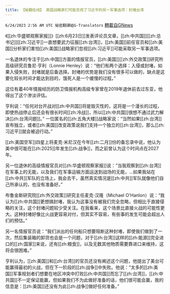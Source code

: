 ```yaml
---
title: 【秘翻在线】 美国战略家们可能忽视了习近平的另一军事选项：封堵台湾
---
```

`6/24/2023 2:56 AM UTC 秘密翻譯組G-Translators` [轉載自GNews](https://gnews.org/articles/1408386)

《[[zh:华盛顿观察家报]]》[[zh:6月23日]]发表评论员文章，[[zh:中共国]][[zh:总书记]][[zh:习近平]]一直想要武力征服[[zh:台湾]]，[[zh:美国]]前任官员和[[zh:美国]]分析家们害怕[[zh:美国]]战略家们忽视[[zh:习近平]]可能采取另一军事选项。

一名退休的专注于[[zh:中国]]方面的情报官员，[[zh:美国]][[zh:外交政策]]研究所高级研究员鲁尼·亨利（Lonnie Henley）说：“他们有两个选择：入侵或封堵，如果入侵失败，封堵就是后备选择。封堵的优势是我们没有很多可以做的，缺点是这要化较长时间才能达到目的，饿死人是一个缓慢的过程。”

这位有着40年情报经历的防卫情报机构高级专家曾在2019年退休前去过东亚，他得出了这个渗淡评估。

亨利说：“任何对台开战对[[zh:中共国]]将是毁灭性的，这将是一个漫长的过程，即使热战停止后还会有很长时间[[zh:冷战]]，所以[[zh:中共国]]很想不通过武力解决[[zh:台湾问题]]。” 一位匿名的[[zh:五角大楼]]战略家说：“当然如果[[zh:台湾]]宣布独立，或者[[zh:美国]]改变政策说我们支持一个独立的[[zh:台湾]]，那么[[zh:习近平]]就会被迫行动。”

[[zh:美国空军]]四星上将麦克·米尼汉在今年[[zh:二月]]份的备忘录中说，他认为美中很可能在[[zh:2025]]年发生[[zh:战争]]，而之前曾认为这个时间点在2027年。

另一位退休的高级情报官员对[[zh:华盛顿观察家报]]说：“当我观察到[[zh:台湾]]在军事上的无能，以及我们在军事运输方面运送到战场的无能，…如果我站在[[zh:中共]]军队的立场上，我会去干，虽然真实情况是[[zh:中共]]军队就像他们自己所承认的，也没有准备好。”

布鲁金斯研究院[[zh:外交政策]]研究主任麦克·汉隆（Michael O'Hanlon）说：“我认为[[zh:中共国]]更想搞封堵，我认为这事没有被我们完全忽略，但相比于直接侵略的关注，这个封堵问题较少受关注。在我看来，这个场景比直接火战的可能性更大。这种封堵好像比火战更容易对付，但其实不容易，有些事的发生可能会超出人们的预估。”

另一名情报官员说：“我们派出的任何船只想要阻断这种封堵，即使我们做到了一次，然后集装箱的卸货也会是一个问题，对于[[zh:台湾]]这样的[[zh:能源]]完全进口的[[zh:国家]]来说，还有[[zh:粮食]]，以及无数其他物质需要靠进口来维持，这将会很困难。”

亨利认为，[[zh:美国]]和[[zh:台湾]]的官员还没有阐述这个问题，他提出了美台可能赢得最初的火战，但在下一阶段的[[zh:战争]]中失败。他说：“太多的[[zh:美国]]军事规划者们想要在地区冲突中打败[[zh:中共国]]而忘了[[zh:台湾]]，[[zh:中共国]]不一定保证能赢，但如果我们不为此做好准备的话，他们很可能会赢，我的信息是：[[zh:美国]]还没有为此[[zh:战争]]做好任何准备。”
